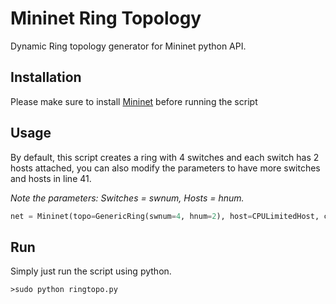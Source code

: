 # Mininet Ring Topology

Dynamic Ring topology generator for Mininet python API.

## Installation

Please make sure to install [Mininet](http://mininet.org/download/) before running the script

## Usage
By default, this script creates a ring with 4 switches and each switch has 2 hosts attached, you can also modify the parameters to have more switches and hosts in line 41.

*Note the parameters: Switches = swnum, Hosts = hnum.*
```python
net = Mininet(topo=GenericRing(swnum=4, hnum=2), host=CPULimitedHost, controller=None)
```
## Run
Simply just run the script using python.
```
>sudo python ringtopo.py
```
